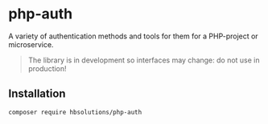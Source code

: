 # php-auth
A variety of authentication methods and tools for them for a PHP-project or microservice.

> The library is in development so interfaces may change: do not use in production!

## Installation
`composer require hbsolutions/php-auth`

